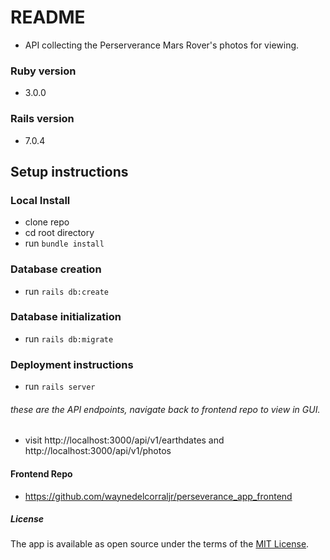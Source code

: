 # README
- API collecting the Perserverance Mars Rover's photos for viewing.

### Ruby version
- 3.0.0

### Rails version
- 7.0.4

## Setup instructions

### Local Install
- clone repo
- cd root directory
- run `bundle install`

### Database creation
- run `rails db:create`

### Database initialization
- run `rails db:migrate`

### Deployment instructions
- run `rails server`

###### these are the API endpoints, navigate back to frontend repo to view in GUI.
- visit http://localhost:3000/api/v1/earthdates and http://localhost:3000/api/v1/photos

#### Frontend Repo
- https://github.com/waynedelcorraljr/perseverance_app_frontend

##### License
The app is available as open source under the terms of the [MIT License](https://opensource.org/licenses/MIT).
